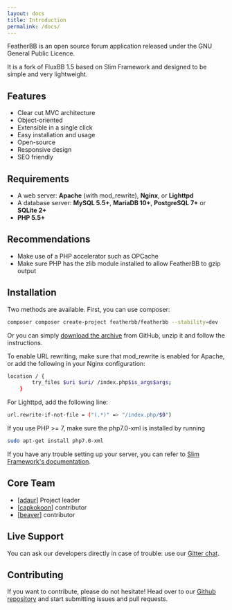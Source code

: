 ```yaml
---
layout: docs
title: Introduction
permalink: /docs/
---
```


FeatherBB is an open source forum application released under the GNU General Public Licence.

It is a fork of FluxBB 1.5 based on Slim Framework and designed to be simple and very lightweight.

## Features

* Clear cut MVC architecture
* Object-oriented
* Extensible in a single click
* Easy installation and usage
* Open-source
* Responsive design
* SEO friendly

## Requirements

* A web server: **Apache** (with mod_rewrite), **Nginx**, or **Lighttpd**
* A database server: **MySQL 5.5+**, **MariaDB 10+**, **PostgreSQL 7+** or **SQLite 2+**
* **PHP 5.5+**

## Recommendations

* Make use of a PHP accelerator such as OPCache
* Make sure PHP has the zlib module installed to allow FeatherBB to gzip output

## Installation

Two methods are available. First, you can use composer:

```bash
composer composer create-project featherbb/featherbb --stability=dev
```

Or you can simply [download the archive](https://github.com/featherbb/featherbb/releases) from GitHub, unzip it and follow the instructions.

To enable URL rewriting, make sure that mod_rewrite is enabled for Apache, or add the following in your Nginx configuration:

```bash
location / {
        try_files $uri $uri/ /index.php$is_args$args;
    }
```

For Lighttpd, add the following line:

```bash
url.rewrite-if-not-file = ("(.*)" => "/index.php/$0")
```

If you use PHP >= 7, make sure the php7.0-xml is installed by running

```bash
sudo apt-get install php7.0-xml
```

If you have any trouble setting up your server, you can refer to [Slim Framework's documentation](http://www.slimframework.com/docs/start/web-servers.html).

## Core Team

* [[adaur](http://github.com/adaur)] Project leader
* [[capkokoon](http://github.com/capkokoon)] contributor
* [[beaver](http://github.com/beaver-dev)] contributor

## Live Support

You can ask our developers directly in case of trouble: use our [Gitter chat](https://gitter.im/featherbb/featherbb).

## Contributing

If you want to contribute, please do not hesitate! Head over to our [Github repository](http://github.com/featherbb/featherbb) and start submitting issues and pull requests.
